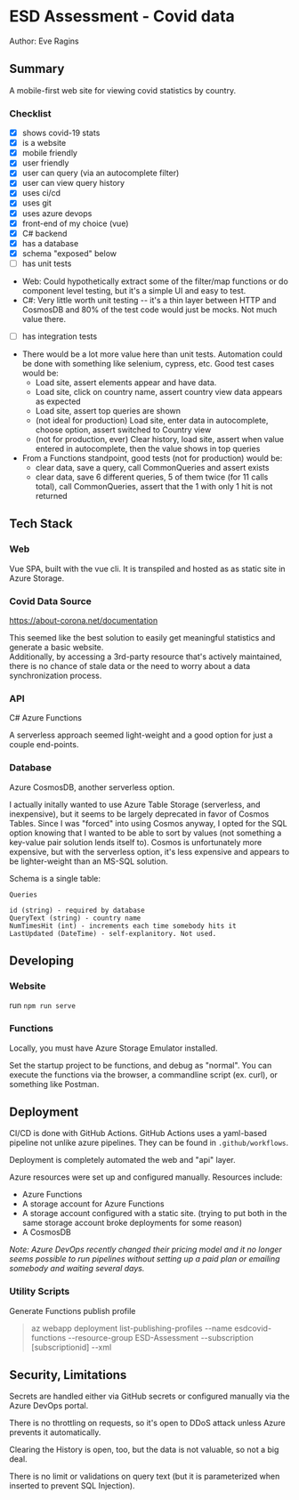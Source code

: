 # ESD Assessment - Covid data
Author: Eve Ragins

## Summary

A mobile-first web site for viewing covid statistics by country.

### Checklist

-[x] shows covid-19 stats
-[x] is a website
-[x] mobile friendly
-[x] user friendly
-[x] user can query (via an autocomplete filter)
-[x] user can view query history
-[x] uses ci/cd
-[x] uses git
-[x] uses azure devops
-[x] front-end of my choice (vue)
-[x] C# backend
-[x] has a database
-[x] schema "exposed" below 
-[ ] has unit tests
* Web: Could hypothetically extract some of the filter/map functions or do component level testing, but it's a simple UI and easy to test.
* C#: Very little worth unit testing -- it's a thin layer between HTTP and CosmosDB and 80% of the test code would just be mocks. Not much value there.
-[ ] has integration tests
* There would be a lot more value here than unit tests.  Automation could be done with something like selenium, cypress, etc.  Good test cases would be:
    * Load site, assert elements appear and have data.
    * Load site, click on country name, assert country view data appears as expected
    * Load site, assert top queries are shown
    * (not ideal for production) Load site, enter data in autocomplete, choose option, assert switched to Country view
    * (not for production, ever) Clear history, load site, assert when value entered in autocomplete, then the value shows in top queries
* From a Functions standpoint, good tests (not for production) would be:
    * clear data, save a query, call CommonQueries and assert exists
    * clear data, save 6 different queries, 5 of them twice (for 11 calls total), call CommonQueries, assert that the 1 with only 1 hit is not returned

## Tech Stack

### Web
Vue SPA, built with the vue cli.  It is transpiled and hosted as as static site in Azure Storage.

### Covid Data Source
https://about-corona.net/documentation

This seemed like the best solution to easily get meaningful statistics and generate a basic website.  
Additionally, by accessing a 3rd-party resource that's actively maintained, 
there is no chance of stale data or the need to worry about a data synchronization process.

### API
C# Azure Functions

A serverless approach seemed light-weight and a good option for just a couple end-points.

### Database
Azure CosmosDB, another serverless option.

I actually initally wanted to use Azure Table Storage (serverless, and inexpensive), 
but it seems to be largely deprecated in favor of Cosmos Tables.  Since I was "forced" into
using Cosmos anyway, I opted for the SQL option knowing that I wanted to be able to sort by values 
(not something a key-value pair solution lends itself to).  Cosmos is unfortunately more expensive,
but with the serverless option, it's less expensive and appears to be lighter-weight 
than an MS-SQL solution.

Schema is a single table:

```
Queries

id (string) - required by database
QueryText (string) - country name
NumTimesHit (int) - increments each time somebody hits it
LastUpdated (DateTime) - self-explanitory. Not used.
```

## Developing

### Website

run `npm run serve`

### Functions

Locally, you must have Azure Storage Emulator installed.

Set the startup project to be functions, and debug as "normal".  You can execute the functions via the browser, a commandline script (ex. curl), or something like Postman.

## Deployment

CI/CD is done with GitHub Actions.  GitHub Actions uses a yaml-based pipeline not unlike azure pipelines.  They can be found in `.github/workflows`.

Deployment is completely automated the web and "api" layer.

Azure resources were set up and configured manually.  Resources include:
* Azure Functions
* A storage account for Azure Functions  
* A storage account configured with a static site.  (trying to put both in the same storage account broke deployments for some reason)
* A CosmosDB

_Note: Azure DevOps recently changed their pricing model and it no longer seems possible to run pipelines without setting up a paid plan or emailing somebody and waiting several days._

### Utility Scripts

Generate Functions publish profile

> az webapp deployment list-publishing-profiles --name esdcovid-functions --resource-group ESD-Assessment --subscription [subscriptionid] --xml

## Security, Limitations

Secrets are handled either via GitHub secrets or configured manually via the Azure DevOps portal.

There is no throttling on requests, so it's open to DDoS attack unless Azure prevents it automatically.  

Clearing the History is open, too, but the data is not valuable, so not a big deal.

There is no limit or validations on query text (but it is parameterized when inserted to prevent SQL Injection).
